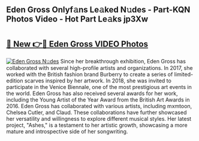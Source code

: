 ## Eden Gross Onlyf𝚊ns Le𝚊ked N𝚞des - Part-KQN Photos Video - Hot Part Le𝚊ks jp3Xw

# <h2><a href="http://ab81575.deff.icu/?id=Eden+Gross">🔗 New 👉🔴 Eden Gross VIDEO Photos</a></h2>

[![Eden Gross N𝚞des](https://i.imgur.com/rIISA9y.gif)](http://ab81575.deff.icu/?id=Eden+Gross)
Since her breakthrough exhibition, Eden Gross has collaborated with several high-profile artists and organizations. In 2017, she worked with the British fashion brand Burberry to create a series of limited-edition scarves inspired by her artwork. In 2018, she was invited to participate in the Venice Biennale, one of the most prestigious art events in the world. Eden Gross has also received several awards for her work, including the Young Artist of the Year Award from the British Art Awards in 2016. Eden Gross has collaborated with various artists, including mxmtoon, Chelsea Cutler, and Claud. These collaborations have further showcased her versatility and willingness to explore different musical styles. Her latest project, "Ashes," is a testament to her artistic growth, showcasing a more mature and introspective side of her songwriting.

